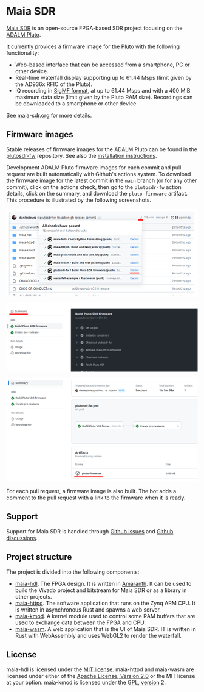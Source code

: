 # Maia SDR

[Maia SDR](https://maia-sdr.org) is an open-source FPGA-based SDR project focusing on the [ADALM
Pluto](https://www.analog.com/en/design-center/evaluation-hardware-and-software/evaluation-boards-kits/adalm-pluto.html).

It currently provides a firmware image for the Pluto with the following functionality:
* Web-based interface that can be accessed from a smartphone, PC or other device.
* Real-time waterfall display supporting up to 61.44 Msps (limit given by the
AD936x RFIC of the Pluto).
* IQ recording in [SigMF format](https://github.com/gnuradio/SigMF), at up to
61.44 Msps and with a 400 MiB maximum data size (limit given by the Pluto RAM
size). Recordings can be downloaded to a smartphone or other device.

See [maia-sdr.org](https://maia-sdr.org) for more details.

## Firmware images

Stable releases of firmware images for the ADALM Pluto can be found in the
[plutosdr-fw](https://github.com/maia-sdr/plutosdr-fw) repository. See also the
[installation instructions](https://maia-sdr.org/installation/).

Development ADALM Pluto firmware images for each commit and pull request are
built automatically with Github's actions system. To download the firmware image
for the latest commit in the `main` branch (or for any other commit), click on
the actions check, then go to the `plutosdr-fw` action details, click on the
summary, and download the `pluto-firmware` artifact. This procedure is
illustrated by the following screenshots.

![List of actions](readme-images/fw-artifact-1.png)

![plutosdr-fw action details](readme-images/fw-artifact-2.png)

![plutosdr-fw action summary](readme-images/fw-artifact-3.png)

For each pull request, a firmware image is also built. The bot adds a comment to
the pull request with a link to the firmware when it is ready.

## Support

Support for Maia SDR is handled through
[Github issues](https://github.com/maia-sdr/maia-sdr/issues)
and
[Github discussions](https://github.com/maia-sdr/maia-sdr/discussions).

## Project structure

The project is divided into the following components:

* [maia-hdl](maia-hdl). The FPGA design. It is written in
  [Amaranth](https://github.com/amaranth-lang/amaranth). It can be used to build
  the Vivado project and bitstream for Maia SDR or as a library in other projects.
* [maia-httpd](maia-httpd). The software application that runs on the Zynq ARM CPU.
  It is written in asynchronous Rust and spawns a web server.
* [maia-kmod](maia-kmod). A kernel module used to control some RAM buffers that
  are used to exchange data between the FPGA and CPU.
* [maia-wasm](maia-wasm). A web application that is the UI of Maia SDR. IT is
  written in Rust with WebAssembly and uses WebGL2 to render the waterfall.

## License

maia-hdl is licensed under the
[MIT license](http://opensource.org/licenses/MIT). maia-httpd and maia-wasm are
licensed under either of the
[Apache License, Version 2.0](http://www.apache.org/licenses/LICENSE-2.0)
or the MIT license at your option. maia-kmod is licensed under the
[GPL, version 2](https://www.gnu.org/licenses/old-licenses/gpl-2.0.en.html).



